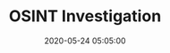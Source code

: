 ---
layout: inner 
position: right
title: 'OSINT Investigation'
date: 2020-05-24 05:05:00
categories: development
tags: research OSINT 
featured_image: '/img/posts/counter.png'
project_link: ''
button_icon: ''
button_text: ''
lead_text: "Aided Department of Homeland Security to conduct research and possible implementation of OISNT investigation tools in regards to counter poliferation"
---